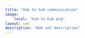 ```yaml
---
title: "Hub to hub communication"
image:
    local: "hub-to-hub.png"
layout: set
description: "Add set description"
---
```

 